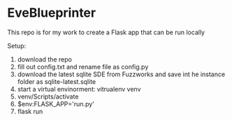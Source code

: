 # EveBlueprinter
This repo is for my work to create a Flask app that can be run locally

Setup:

1. download the repo
2. fill out config.txt and rename file as config.py
3. download the latest sqlite SDE from Fuzzworks and save int he instance folder as sqlite-latest.sqlite
4. start a virtual envinorment: vitrualenv venv
5. venv/Scripts/activate
6. $env:FLASK_APP='run.py'
7. flask run
